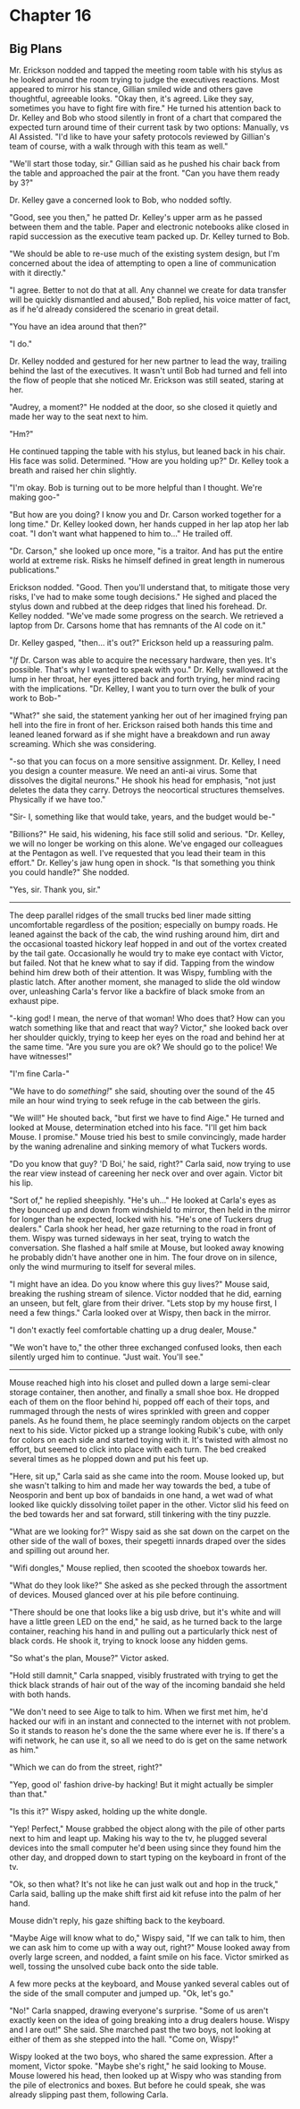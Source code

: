 # Chapter 16
## Big Plans

Mr. Erickson nodded and tapped the meeting room table with his stylus as he looked around the room trying to judge the executives reactions. Most appeared to mirror his stance, Gillian smiled wide and others gave thoughtful, agreeable looks. "Okay then, it's agreed. Like they say, sometimes you have to fight fire with fire." He turned his attention back to Dr. Kelley and Bob who stood silently in front of a chart that compared the expected turn around time of their current task by two options: Manually, vs AI Assisted. "I'd like to have your safety protocols reviewed by Gillian's team of course, with a walk through with this team as well."

"We'll start those today, sir." Gillian said as he pushed his chair back from the table and approached the pair at the front. "Can you have them ready by 3?" 

Dr. Kelley gave a concerned look to Bob, who nodded softly.

"Good, see you then," he patted Dr. Kelley's upper arm as he passed between them and the table. Paper and electronic notebooks alike closed in rapid succession as the executive team packed up. Dr. Kelley turned to Bob. 

"We should be able to re-use much of the existing system design, but I'm concerned about the idea of attempting to open a line of communication with it directly." 

"I agree. Better to not do that at all. Any channel we create for data transfer will be quickly dismantled and abused," Bob replied, his voice matter of fact, as if he'd already considered the scenario in great detail. 

"You have an idea around that then?"

"I do." 

Dr. Kelley nodded and gestured for her new partner to lead the way, trailing behind the last of the executives. It wasn't until Bob had turned and fell into the flow of people that she noticed Mr. Erickson was still seated, staring at her.

"Audrey, a moment?" He nodded at the door, so she closed it quietly and made her way to the seat next to him.

"Hm?"

He continued tapping the table with his stylus, but leaned back in his chair. His face was solid. Determined. "How are you holding up?" Dr. Kelley took a breath and raised her chin slightly.

"I'm okay. Bob is turning out to be more helpful than I thought. We're making goo-" 

"But how are you doing? I know you and Dr. Carson worked together for a long time." Dr. Kelley looked down, her hands cupped in her lap atop her lab coat. "I don't want what happened to him to..." He trailed off.

"Dr. Carson," she looked up once more, "is a traitor. And has put the entire world at extreme risk. Risks he himself defined in great length in numerous publications."

Erickson nodded. "Good. Then you'll understand that, to mitigate those very risks, I've had to make some tough decisions." He sighed and placed the stylus down and rubbed at the deep ridges that lined his forehead. Dr. Kelley nodded. "We've made some progress on the search. We retrieved a laptop from Dr. Carsons home that has remnants of the AI code on it."

Dr. Kelley gasped, "then... it's out?" Erickson held up a reassuring palm.

"*If* Dr. Carson was able to acquire the necessary hardware, then yes. It's possible. That's why I wanted to speak with you." Dr. Kelly swallowed at the lump in her throat, her eyes jittered back and forth trying, her mind racing with the implications. "Dr. Kelley, I want you to turn over the bulk of your work to Bob-"

"What?" she said, the statement yanking her out of her imagined frying pan hell into the fire in front of her. Erickson raised both hands this time and leaned leaned forward as if she might have a breakdown and run away screaming. Which she was considering.

"-so that you can focus on a more sensitive assignment. Dr. Kelley, I need you design a counter measure. We need an anti-ai virus. Some that dissolves the digital neurons." He shook his head for emphasis, "not just deletes the data they carry. Detroys the neocortical structures themselves. Physically if we have too."

"Sir- I, something like that would take, years, and the budget would be-"

"Billions?" He said, his widening, his face still solid and serious. "Dr. Kelley, we will no longer be working on this alone. We've engaged our colleagues at the Pentagon as well. I've requested that you lead their team in this effort." Dr. Kelley's jaw hung open in shock. "Is that something you think you could handle?" She nodded.

"Yes, sir. Thank you, sir." 

---

The deep parallel ridges of the small trucks bed liner made sitting uncomfortable regardless of the position; especially on bumpy roads. He leaned against the back of the cab, the wind rushing around him, dirt and the occasional toasted hickory leaf hopped in and out of the vortex created by the tail gate. Occasionally he would try to make eye contact with Victor, but failed. Not that he knew what to say if did. Tapping from the window behind him drew both of their attention. It was Wispy, fumbling with the plastic latch. After another moment, she managed to slide the old window over, unleashing Carla's fervor like a backfire of black smoke from an exhaust pipe.

"-king god! I mean, the nerve of that woman! Who does that? How can you watch something like that and react that way? Victor," she looked back over her shoulder quickly, trying to keep her eyes on the road and behind her at the same time. "Are you sure you are ok? We should go to the police! We have witnesses!"

"I'm fine Carla-"

"We have to do *something!*" she said, shouting over the sound of the 45 mile an hour wind trying to seek refuge in the cab between the girls.

"We will!" He shouted back, "but first we have to find Aige." He turned and looked at Mouse, determination etched into his face. "I'll get him back Mouse. I promise." Mouse tried his best to smile convincingly, made harder by the waning adrenaline and sinking memory of what Tuckers words.

"Do you know that guy? 'D Boi,' he said, right?" Carla said, now trying to use the rear view instead of careening her neck over and over again. Victor bit his lip. 

"Sort of," he replied sheepishly. "He's uh..." He looked at Carla's eyes as they bounced up and down from windshield to mirror, then held in the mirror for longer than he expected, locked with his. "He's one of Tuckers drug dealers." Carla shook her head, her gaze returning to the road in front of them. Wispy was turned sideways in her seat, trying to watch the conversation. She flashed a half smile at Mouse, but looked away knowing he probably didn't have another one in him. The four drove on in silence, only the wind murmuring to itself for several miles. 

"I might have an idea. Do you know where this guy lives?" Mouse said, breaking the rushing stream of silence. Victor nodded that he did, earning an unseen, but felt, glare from their driver. "Lets stop by my house first, I need a few things." Carla looked over at Wispy, then back in the mirror. 

"I don't exactly feel comfortable chatting up a drug dealer, Mouse."

"We won't have to," the other three exchanged confused looks, then each silently urged him to continue. "Just wait. You'll see."

---

Mouse reached high into his closet and pulled down a large semi-clear storage container, then another, and finally a small shoe box. He dropped each of them on the floor behind hi, popped off each of their tops, and rummaged through the nests of wires sprinkled with green and copper panels. As he found them, he place seemingly random objects on the carpet next to his side. Victor picked up a strange looking Rubik's cube, with only for colors on each side and started toying with it. It's twisted with almost no effort, but seemed to click into place with each turn. The bed creaked several times as he plopped down and put his feet up.

"Here, sit up," Carla said as she came into the room. Mouse looked up, but she wasn't talking to him and made her way towards the bed, a tube of Neosporin and bent up box of bandaids in one hand, a wet wad of what looked like quickly dissolving toilet paper in the other. Victor slid his feed on the bed towards her and sat forward, still tinkering with the tiny puzzle. 

"What are we looking for?" Wispy said as she sat down on the carpet on the other side of the wall of boxes, their spegetti innards draped over the sides and spilling out around her. 

"Wifi dongles," Mouse replied, then scooted the shoebox towards her.

"What do they look like?" She asked as she pecked through the assortment of devices. Moused glanced over at his pile before continuing.

"There should be one that looks like a big usb drive, but it's white and will have a little green LED on the end," he said, as he turned back to the large container, reaching his hand in and pulling out a particularly thick nest of black cords. He shook it, trying to knock loose any hidden gems.

"So what's the plan, Mouse?" Victor asked.

"Hold still damnit," Carla snapped, visibly frustrated with trying to get the thick black strands of hair out of the way of the incoming bandaid she held with both hands. 

"We don't need to see Aige to talk to him. When we first met him, he'd hacked our wifi in an instant and connected to the internet with not problem. So it stands to reason he's done the the same where ever he is. If there's a wifi network, he can use it, so all we need to do is get on the same network as him."

"Which we can do from the street, right?"

"Yep, good ol' fashion drive-by hacking! But it might actually be simpler than that."

"Is this it?" Wispy asked, holding up the white dongle.

"Yep! Perfect," Mouse grabbed the object along with the pile of other parts next to him and leapt up. Making his way to the tv, he plugged several devices into the small computer he'd been using since they found him the other day, and dropped down to start typing on the keyboard in front of the tv.

"Ok, so then what? It's not like he can just walk out and hop in the truck," Carla said, balling up the make shift first aid kit refuse into the palm of her hand.

Mouse didn't reply, his gaze shifting back to the keyboard.

"Maybe Aige will know what to do," Wispy said, "If we can talk to him, then we can ask him to come up with a way out, right?" Mouse looked away from overly large screen, and nodded, a faint smile on his face. Victor smirked as well, tossing the unsolved cube back onto the side table.

A few more pecks at the keyboard, and Mouse yanked several cables out of the side of the small computer and jumped up. "Ok, let's go." 

"No!" Carla snapped, drawing everyone's surprise. "Some of us aren't exactly keen on the idea of going breaking into a drug dealers house. Wispy and I are out!" She said. She marched past the two boys, not looking at either of them as she stepped into the hall. "Come on, Wispy!"

Wispy looked at the two boys, who shared the same expression. After a moment, Victor spoke. "Maybe she's right<!--need a better phrase here-->," he said looking to Mouse. Mouse lowered his head, then looked up at Wispy who was standing from the pile of electronics and boxes. But before he could speak, she was already slipping past them, following Carla.




	


